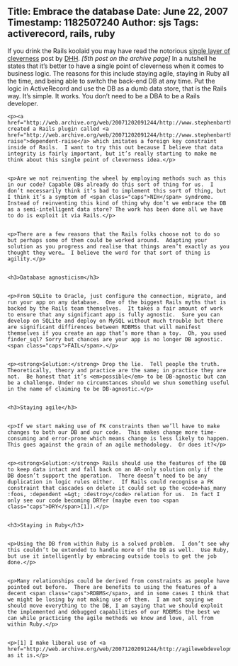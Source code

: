 Title: Embrace the database
Date: June 22, 2007
Timestamp: 1182507240
Author: sjs
Tags: activerecord, rails, ruby
----

<p>If you drink the Rails koolaid you may have read the notorious <a href="http://web.archive.org/web/20071202091244/http://www.loudthinking.com/arc/2005_09.html">single layer of cleverness</a> post by <a href="http://web.archive.org/web/20071202091244/http://www.loudthinking.com/"><span class="caps">DHH</span></a>.  <em>[5th post on the archive page]</em> In a nutshell he states that it’s better to have a single point of cleverness when it comes to business logic.  The reasons for this include staying agile, staying in Ruby all the time, and being able to switch the back-end DB at any time.  Put the logic in ActiveRecord and use the DB as a dumb data store, that is the Rails way.  It’s simple. It works. You don’t need to be a <span class="caps">DBA</span> to be a Rails developer.</p>


	<p><a href="http://web.archive.org/web/20071202091244/http://www.stephenbartholomew.co.uk/">Stephen</a> created a Rails plugin called <a href="http://web.archive.org/web/20071202091244/http://www.stephenbartholomew.co.uk/2007/6/22/dependent-raise">dependent-raise</a> which imitates a foreign key constraint inside of Rails.  I want to try this out because I believe that data integrity is fairly important, but it’s really starting to make me think about this single point of cleverness idea.</p>


	<p>Are we not reinventing the wheel by employing methods such as this in our code? Capable DBs already do this sort of thing for us.  I don’t necessarily think it’s bad to implement this sort of thing, but I think it’s a symptom of <span class="caps">NIH</span> syndrome.  Instead of reinventing this kind of thing why don’t we embrace the DB as a semi-intelligent data store? The work has been done all we have to do is exploit it via Rails.</p>


	<p>There are a few reasons that the Rails folks choose not to do so but perhaps some of them could be worked around.  Adapting your solution as you progress and realise that things aren’t exactly as you thought they were…  I believe the word for that sort of thing is agility.</p>


	<h3>Database agnosticism</h3>


	<p>From SQLite to Oracle, just configure the connection, migrate, and run your app on any database.  One of the biggest Rails myths that is backed by the Rails team themselves.  It takes a fair amount of work to ensure that any significant app is fully agnostic.  Sure you can develop on SQLite and deploy on MySQL without much trouble but there are significant diffirences between RDBMSs that will manifest themselves if you create an app that’s more than a toy.  Oh, you used finder_sql? Sorry but chances are your app is no longer DB agnostic.  <span class="caps">FAIL</span>.</p>


	<p><strong>Solution:</strong> Drop the lie.  Tell people the truth.  Theoretically, theory and practice are the same; in practice they are not.  Be honest that it’s <em>possible</em> to be DB-agnostic but can be a challenge. Under no circumstances should we shun something useful in the name of claiming to be DB-agnostic.</p>


	<h3>Staying agile</h3>


	<p>If we start making use of FK constraints then we’ll have to make changes to both our DB and our code.  This makes change more time-consuming and error-prone which means change is less likely to happen.  This goes against the grain of an agile methodology.  Or does it?</p>


	<p><strong>Solution:</strong> Rails should use the features of the DB to keep data intact and fall back on an AR-only solution only if the DB doesn’t support the operation.  There doesn’t need to be any duplication in logic rules either.  If Rails could recognise a FK constraint that cascades on delete it could set up the <code>has_many :foos, :dependent =&gt; :destroy</code> relation for us.  In fact I only see our code becoming DRYer (maybe even too <span class="caps">DRY</span>[1]).</p>


	<h3>Staying in Ruby</h3>


	<p>Using the DB from within Ruby is a solved problem.  I don’t see why this couldn’t be extended to handle more of the DB as well.  Use Ruby, but use it intelligently by embracing outside tools to get the job done.</p>


	<p>Many relationships could be derived from constraints as people have pointed out before.  There are benefits to using the features of a decent <span class="caps">RDBMS</span>, and in some cases I think that we might be losing by not making use of them.  I am not saying we should move everything to the DB, I am saying that we should exploit the implemented and debugged capabilities of our RDBMSs the best we can while practicing the agile methods we know and love, all from within Ruby.</p>


	<p>[1] I make liberal use of <a href="http://web.archive.org/web/20071202091244/http://agilewebdevelopment.com/plugins/annotate_models">annotate_models</a> as it is.</p>
